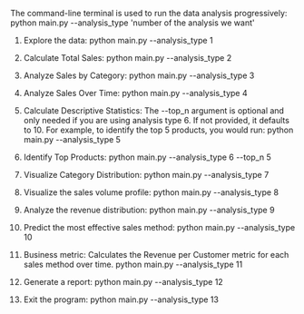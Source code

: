 The command-line terminal is used to run the data
analysis progressively:
python main.py --analysis_type 'number of the analysis we want'

1. Explore the data:
python main.py --analysis_type 1

2. Calculate Total Sales:
python main.py --analysis_type 2

3. Analyze Sales by Category:
python main.py --analysis_type 3

4. Analyze Sales Over Time:
python main.py --analysis_type 4

5. Calculate Descriptive Statistics:
The --top_n argument is optional and only needed if you are using analysis type 6. If not provided, it defaults to 10. For example, to identify the top 5 products, you would run:
python main.py --analysis_type 5

6. Identify Top Products:
python main.py --analysis_type 6 --top_n 5

7. Visualize Category Distribution:
python main.py --analysis_type 7

8. Visualize the sales volume profile:
python main.py --analysis_type 8

9. Analyze the revenue distribution:
python main.py --analysis_type 9

10. Predict the most effective sales method:
python main.py --analysis_type 10

11. Business metric: Calculates the Revenue per Customer metric for each sales method over time.
python main.py --analysis_type 11

12. Generate a report:
python main.py --analysis_type 12

13. Exit the program:
python main.py --analysis_type 13

